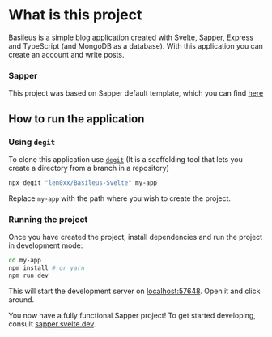 # What is this project

Basileus is a simple blog application created with Svelte, Sapper, Express and TypeScript (and MongoDB as a database). With this application you can create an account and write posts.

### Sapper

This project was based on Sapper default template, which you can find [here](https://github.com/sveltejs/sapper)

## How to run the application

### Using `degit`

To clone this application use [`degit`](https://github.com/Rich-Harris/degit) (It is a scaffolding tool that lets you create a directory from a branch in a repository)

```bash
npx degit "len0xx/Basileus-Svelte" my-app
```

Replace `my-app` with the path where you wish to create the project.

### Running the project

Once you have created the project, install dependencies and run the project in development mode:

```bash
cd my-app
npm install # or yarn
npm run dev
```

This will start the development server on [localhost:57648](http://localhost:57648). Open it and click around.

You now have a fully functional Sapper project! To get started developing, consult [sapper.svelte.dev](https://sapper.svelte.dev).
